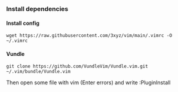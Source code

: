 ### Install dependencies
#### Install config
```
wget https://raw.githubusercontent.com/3xyz/vim/main/.vimrc -O ~/.vimrc
```
#### Vundle
```
git clone https://github.com/VundleVim/Vundle.vim.git ~/.vim/bundle/Vundle.vim
```
Then open some file with vim (Enter errors) and write :PluginInstall


